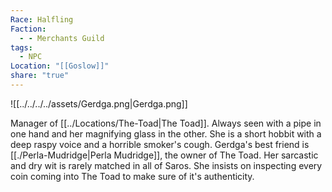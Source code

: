 ```yaml
---
Race: Halfling
Faction:
  - - Merchants Guild
tags:
  - NPC
Location: "[[Goslow]]"
share: "true"
---
```


![[../../../../assets/Gerdga.png|Gerdga.png]]

Manager of [[../Locations/The-Toad|The Toad]]. Always seen with a pipe in one hand and her magnifying glass in the other. She is a short hobbit with a deep raspy voice and a horrible smoker's cough. Gerdga's best friend is [[./Perla-Mudridge|Perla Mudridge]], the owner of The Toad. Her sarcastic and dry wit is rarely matched in all of Saros. She insists on inspecting every coin coming into The Toad to make sure of it's authenticity.
